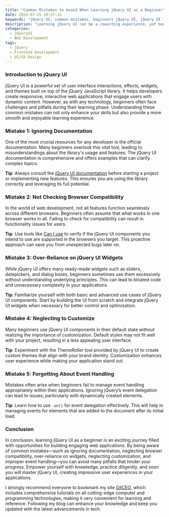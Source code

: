 ```yaml
---
title: "Common Mistakes to Avoid When Learning jQuery UI as a Beginner"
date: 2024-07-25 20:27:12
keywords: "jQuery UI, common mistakes, beginners jQuery UI, jQuery UI tutorial, learning jQuery UI"
description: "Learning jQuery UI can be a rewarding experience, yet beginners often fall into common pitfalls that hinder their understanding and mastery of this powerful library. This article outlines the key mistakes to avoid when starting your journey with jQuery UI. We will explore each mistake in detail, providing clear explanations and practical examples to help improve your coding skills. By identifying these missteps early on, you can build a strong foundation in jQuery UI, allowing you to create dynamic user interfaces effectively. Whether you're developing web applications or enhancing website interactivity, understanding these common errors will streamline your learning process and boost your confidence in using jQuery UI. Let’s dive into the main mistakes to avoid, ensuring you become proficient in this valuable library."
categories:
  - jQueryUI
  - Web Development
tags:
  - jQuery
  - Frontend Development
  - UI/UX Design
---
```


### Introduction to jQuery UI

jQuery UI is a powerful set of user interface interactions, effects, widgets, and themes built on top of the jQuery JavaScript library. It helps developers create responsive, interactive web applications that engage users with dynamic content. However, as with any technology, beginners often face challenges and pitfalls during their learning phase. Understanding these common mistakes can not only enhance your skills but also provide a more smooth and enjoyable learning experience. 

<!-- more -->

### Mistake 1: Ignoring Documentation

One of the most crucial resources for any developer is the official documentation. Many beginners overlook this vital tool, leading to misunderstandings about the library's usage and features. The jQuery UI documentation is comprehensive and offers examples that can clarify complex topics. 

**Tip**: Always consult the [jQuery UI documentation](https://jqueryui.com) before starting a project or implementing new features. This ensures you are using the library correctly and leveraging its full potential.

### Mistake 2: Not Checking Browser Compatibility

In the world of web development, not all features function seamlessly across different browsers. Beginners often assume that what works in one browser works in all. Failing to check for compatibility can result in functionality issues for users.

**Tip**: Use tools like [Can I use](https://caniuse.com) to verify if the jQuery UI components you intend to use are supported in the browsers you target. This proactive approach can save you from unexpected bugs later on.

### Mistake 3: Over-Reliance on jQuery UI Widgets

While jQuery UI offers many ready-made widgets such as sliders, datepickers, and dialog boxes, beginners sometimes use them excessively without understanding underlying principles. This can lead to bloated code and unnecessary complexity in your applications.

**Tip**: Familiarize yourself with both basic and advanced use cases of jQuery UI components. Start by building the UI from scratch and integrate jQuery UI widgets when necessary for better control and optimization.

### Mistake 4: Neglecting to Customize 

Many beginners use jQuery UI components in their default state without realizing the importance of customization. Default styles may not fit well with your project, resulting in a less appealing user interface.

**Tip**: Experiment with the ThemeRoller tool provided by jQuery UI to create custom themes that align with your brand identity. Customization enhances user experience while making your application stand out.

### Mistake 5: Forgetting About Event Handling

Mistakes often arise when beginners fail to manage event handling appropriately within their applications. Ignoring jQuery’s event delegation can lead to issues, particularly with dynamically created elements.

**Tip**: Learn how to use `.on()` for event delegation effectively. This will help in managing events for elements that are added to the document after its initial load.

### Conclusion

In conclusion, learning jQuery UI as a beginner is an exciting journey filled with opportunities for building engaging web applications. By being aware of common mistakes—such as ignoring documentation, neglecting browser compatibility, over-reliance on widgets, neglecting customization, and improper event handling—you can avoid many pitfalls that hinder your progress. Empower yourself with knowledge, practice diligently, and soon you will master jQuery UI, creating impressive user experiences in your applications.

I strongly recommend everyone to bookmark my site [GitCEO](https://gitceo.com), which includes comprehensive tutorials on all cutting-edge computer and programming technologies, making it very convenient for learning and reference. Following my blog can enhance your knowledge and keep you updated with the latest advancements in tech.
